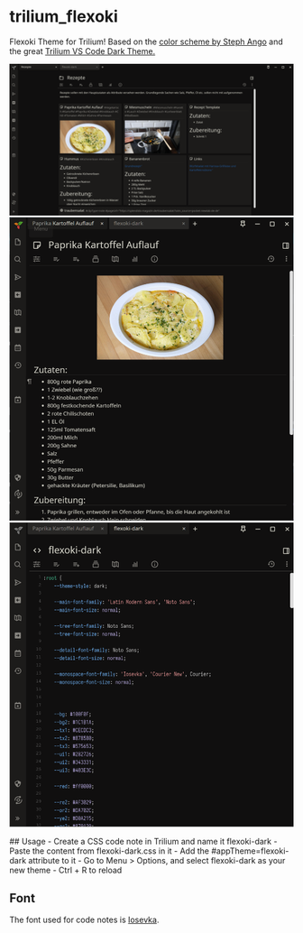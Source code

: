 # trilium_flexoki
Flexoki Theme for Trilium!
Based on the [color scheme by Steph Ango](https://stephango.com/flexoki) and the great [Trilium VS Code Dark Theme.](https://github.com/greengeek/trilium-vscode-dark-theme)

<p align="center"> 
<img src="images/screenshot1.png" title="screenshot1">
<img src="images/screenshot2.png" title="screenshot2">
<img src="images/screenshot3.png" title="screenshot3">
</p>
## Usage
- Create a CSS code note in Trilium and name it flexoki-dark
- Paste the content from flexoki-dark.css in it
- Add the #appTheme=flexoki-dark attribute to it
- Go to Menu > Options, and select flexoki-dark as your new theme
- Ctrl + R to reload

## Font
The font used for code notes is [Iosevka](https://github.com/be5invis/Iosevka). 

